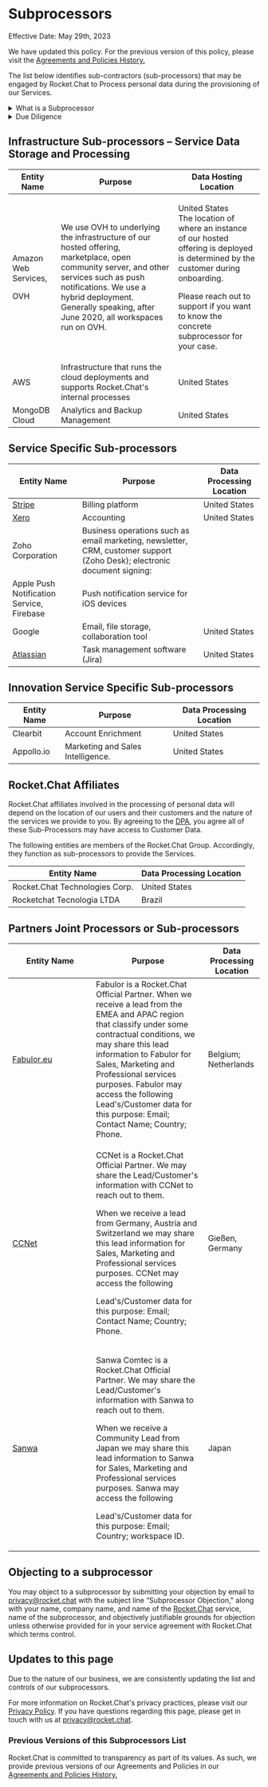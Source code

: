 # Subprocessors

Effective Date: May 29th, 2023

We have updated this policy. For the previous version of this policy, please visit the [Agreements and Policies History.](../../../customer-center/legal-center/agreements-and-policies-history-and-notices.md)

The list below identifies sub-contractors (sub-processors) that may be engaged by Rocket.Chat to Process personal data during the provisioning of our Services.

<details>

<summary>What is a Subprocessor</summary>

A sub-processor is a third-party data processor engaged by Rocket.Chat, including entities from within the Rocket.Chat Group, who has or potentially will have access to or process Service Data (which may contain Personal Data). Rocket.Chat engages different types of sub-processors to perform various functions as explained in the tables below.

</details>

<details>

<summary>Due Diligence</summary>

Rocket.Chat undertakes to use a commercially reasonable selection process by which it evaluates the security, privacy, and confidentiality practices of proposed sub-processors that will or may have access to or otherwise process Service Data.

</details>

## Infrastructure Sub-processors – Service Data Storage and Processing

| Entity Name                           | Purpose                                                                                                                                                                                                                                            | Data Hosting Location                                                                                                                                                                                                                        |
| ------------------------------------- | -------------------------------------------------------------------------------------------------------------------------------------------------------------------------------------------------------------------------------------------------- | -------------------------------------------------------------------------------------------------------------------------------------------------------------------------------------------------------------------------------------------- |
| <p>Amazon Web Services,</p><p>OVH</p> | We use OVH to underlying the infrastructure of our hosted offering, marketplace, open community server, and other services such as push notifications. We use a hybrid deployment. Generally speaking, after June 2020, all workspaces run on OVH. | <p>United States<br>The location of where an instance of our hosted offering is deployed is determined by the customer during onboarding.</p><p>Please reach out to support if you want to know the concrete subprocessor for your case.</p> |
| AWS                                   | Infrastructure that runs the cloud deployments and supports Rocket.Chat's internal processes                                                                                                                                                       | United States                                                                                                                                                                                                                                |
| MongoDB Cloud                         | Analytics and Backup Management                                                                                                                                                                                                                    | United States                                                                                                                                                                                                                                |

## Service Specific Sub-processors

| Entity Name                                                                                                                                                                                                                                                                                                                                                              | Purpose                                                                                                                  | Data Processing Location |
| ------------------------------------------------------------------------------------------------------------------------------------------------------------------------------------------------------------------------------------------------------------------------------------------------------------------------------------------------------------------------ | ------------------------------------------------------------------------------------------------------------------------ | ------------------------ |
| [Stripe](https://stripe.com/br/lp/payments/ps\_01?utm\_campaign=MX\_en\_Search\_Brand\_Payments-Core\_PHR-15075698365\&utm\_medium=cpc\&utm\_source=google\&ad\_content=595195078791\&utm\_term=stripe+payments\&utm\_matchtype=p\&utm\_adposition=\&utm\_device=c\&gclid=Cj0KCQjwmtGjBhDhARIsAEqfDEeQKQULea0R8eGAeJOPcb6e2A4k8dGHlC344b3Eq4xBkiH-abZ2hsQaAk3eEALw\_wcB) | Billing platform                                                                                                         | United States            |
| [Xero](https://www.xero.com/)                                                                                                                                                                                                                                                                                                                                            | Accounting                                                                                                               | United States            |
| Zoho Corporation                                                                                                                                                                                                                                                                                                                                                         | Business operations such as email marketing, newsletter, CRM, customer support (Zoho Desk); electronic document signing: |                          |
| Apple Push Notification Service, Firebase                                                                                                                                                                                                                                                                                                                                | Push notification service for iOS devices                                                                                |                          |
| Google                                                                                                                                                                                                                                                                                                                                                                   | Email, file storage, collaboration tool                                                                                  | United States            |
| [Atlassian](https://www.atlassian.com/legal/cloud-terms-of-service)                                                                                                                                                                                                                                                                                                      | Task management software (Jira)                                                                                          | United States            |

## Innovation Service Specific Sub-processors

| Entity Name | Purpose                           | Data Processing Location |
| ----------- | --------------------------------- | ------------------------ |
| Clearbit    | Account Enrichment                | United States            |
| Appollo.io  | Marketing and Sales Intelligence. | United States            |

## Rocket.Chat Affiliates

Rocket.Chat affiliates involved in the processing of personal data will depend on the location of our users and their customers and the nature of the services we provide to you. By agreeing to the [DPA](https://docs.rocket.chat/rocket.chat-privacy-and-security/data-processing-agreement), you agree all of these Sub-Processors may have access to Customer Data.&#x20;

The following entities are members of the Rocket.Chat Group. Accordingly, they function as sub-processors to provide the Services.

| Entity Name                    | Data Processing Location |
| ------------------------------ | ------------------------ |
| Rocket.Chat Technologies Corp. | United States            |
| Rocketchat Tecnologia LTDA     | Brazil                   |

## Partners Joint Processors or Sub-processors&#x20;

<table><thead><tr><th width="151.66666666666666">Entity Name</th><th>Purpose</th><th>Data Processing Location</th></tr></thead><tbody><tr><td><a href="https://fabulor.eu/en/support/contact/">Fabulor.eu</a></td><td>Fabulor is a Rocket.Chat Official Partner. When we receive a lead from the EMEA and APAC region that classify under some contractual conditions, we may share this lead information to Fabulor for Sales, Marketing and Professional services purposes. Fabulor may access the following Lead's/Customer data for this purpose: Email; Contact Name; Country; Phone.</td><td>Belgium; Netherlands</td></tr><tr><td><a href="https://www.ccnet.de/en/">CCNet</a></td><td><p>CCNet is a Rocket.Chat Official Partner. We may share the Lead/Customer's information with CCNet to reach out to them. </p><p>When we receive a lead from Germany, Austria and Switzerland we may share this lead information for Sales, Marketing and Professional services purposes. CCNet may access the following </p><p>Lead's/Customer data for this purpose: Email; Contact Name; Country; Phone. </p></td><td>Gießen, Germany</td></tr><tr><td><a href="https://www.sct.co.jp/english/">Sanwa</a></td><td><p>Sanwa Comtec is a Rocket.Chat Official Partner. We may share the Lead/Customer's information with Sanwa to reach out to them. </p><p>When we receive a Community Lead from Japan we may share this lead information to Sanwa for Sales, Marketing and Professional services purposes. Sanwa may access the following </p><p>Lead's/Customer data for this purpose: Email; Country; workspace ID. </p></td><td>Japan</td></tr></tbody></table>

## **Objecting to a subprocessor**

You may object to a subprocessor by submitting your objection by email to [privacy@rocket.chat](mailto:privacy@rocket.chat.com) with the subject line “Subprocessor Objection," along with your name, company name, and name of the [Rocket.Chat](http://rocket.chat) service, name of the subprocessor, and objectively justifiable grounds for objection unless otherwise provided for in your service agreement with Rocket.Chat which terms control.

## Updates to this page

Due to the nature of our business, we are consistently updating the list and controls of our subprocessors.

For more information on Rocket.Chat's privacy practices, please visit our[ Privacy Policy](./). If you have questions regarding this page, please get in touch with us at privacy@rocket.chat.&#x20;

### Previous Versions of this Subprocessors List

Rocket.Chat is committed to transparency as part of its values. As such, we provide previous versions of our Agreements and Policies in our [Agreements and Policies History.](../../../customer-center/legal-center/agreements-and-policies-history-and-notices.md)
